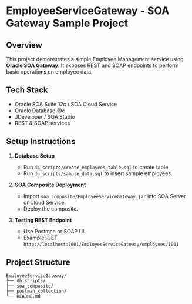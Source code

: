 # EmployeeServiceGateway - SOA Gateway Sample Project

## Overview
This project demonstrates a simple Employee Management service using **Oracle SOA Gateway**. It exposes REST and SOAP endpoints to perform basic operations on employee data.

## Tech Stack
- Oracle SOA Suite 12c / SOA Cloud Service
- Oracle Database 19c
- JDeveloper / SOA Studio
- REST & SOAP services

## Setup Instructions

1. **Database Setup**
   - Run `db_scripts/create_employees_table.sql` to create table.
   - Run `db_scripts/sample_data.sql` to insert sample employees.

2. **SOA Composite Deployment**
   - Import `soa_composite/EmployeeServiceGateway.jar` into SOA Server or Cloud Service.
   - Deploy the composite.

3. **Testing REST Endpoint**
   - Use Postman or SOAP UI.
   - Example: GET `http://localhost:7001/EmployeeServiceGateway/employees/1001`

## Project Structure
```
EmployeeServiceGateway/
├── db_scripts/
├── soa_composite/
├── postman_collection/
└── README.md
```

